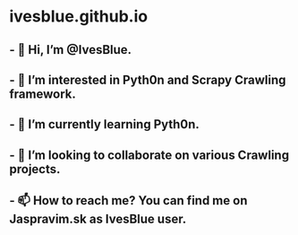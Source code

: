 # ivesblue.github.io

## - 👋 Hi, I’m @IvesBlue.
## - 👀 I’m interested in Pyth0n and Scrapy Crawling framework.
## - 🌱 I’m currently learning Pyth0n.
## - 💞️ I’m looking to collaborate on various Crawling projects.
## - 📫 How to reach me? You can find me on Jaspravim.sk as IvesBlue user.



